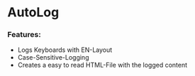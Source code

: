 # AutoLog
### Features:
* Logs Keyboards with EN-Layout
* Case-Sensitive-Logging
* Creates a easy to read HTML-File with the logged content
